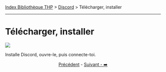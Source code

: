 [Index Bibliothèque THP](https://github.com/TheHackingProject/bibliotheque-THP/wiki) > [Discord](https://github.com/TheHackingProject/bibliotheque-THP/wiki/sommaire_discord) > Télécharger, installer

___

# Télécharger, installer

![](https://i.imgur.com/6qg88Ja.png)

Installe Discord, ouvre-le, puis connecte-toi.


<div align="center">

[Précédent](https://github.com/TheHackingProject/bibliotheque-THP/wiki/telecharger_discord) - [Suivant - ➡️](https://github.com/TheHackingProject/bibliotheque-THP/wiki/sur_discord)

</div>